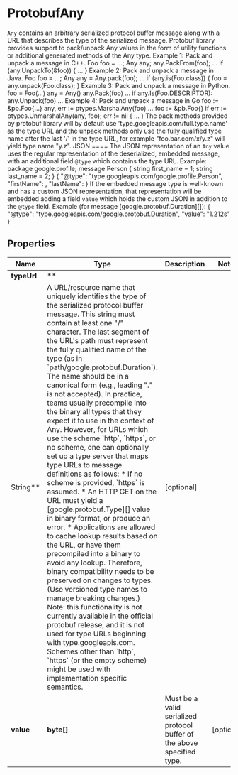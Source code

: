 # ProtobufAny

`Any` contains an arbitrary serialized protocol buffer message along with a URL that describes the type of the serialized message. Protobuf library provides support to pack/unpack
Any values in the form of utility functions or additional generated methods of the Any type. Example 1: Pack and unpack a message in C++. Foo foo = ...; Any any; any.PackFrom(foo);
... if (any.UnpackTo(&foo)) { ... } Example 2: Pack and unpack a message in Java. Foo foo = ...; Any any = Any.pack(foo); ... if (any.is(Foo.class)) { foo = any.unpack(Foo.class);
} Example 3: Pack and unpack a message in Python. foo = Foo(...)     any = Any()     any.Pack(foo)     ... if any.Is(Foo.DESCRIPTOR):       any.Unpack(foo)       ... Example 4:
Pack and unpack a message in Go foo := &pb.Foo{...} any, err := ptypes.MarshalAny(foo)      ... foo := &pb.Foo{} if err := ptypes.UnmarshalAny(any, foo); err != nil { ... } The
pack methods provided by protobuf library will by default use 'type.googleapis.com/full.type.name' as the type URL and the unpack methods only use the fully qualified type name
after the last '/' in the type URL, for example \"foo.bar.com/x/y.z\" will yield type name \"y.z\". JSON ==== The JSON representation of an `Any` value uses the regular
representation of the deserialized, embedded message, with an additional field `@type` which contains the type URL. Example:      package google.profile; message Person { string
first_name = 1; string last_name = 2; } { \"@type\": \"type.googleapis.com/google.profile.Person\", \"firstName\": <string>, \"lastName\": <string>     } If the embedded message
type is well-known and has a custom JSON representation, that representation will be embedded adding a field `value` which holds the custom JSON in addition to the `@type` field.
Example (for message [google.protobuf.Duration][]):      { \"@type\": \"type.googleapis.com/google.protobuf.Duration\", \"value\": \"1.212s\" }

## Properties

Name | Type | Description | Notes
------------ | ------------- | ------------- | -------------
**typeUrl** | **
String** | A URL/resource name that uniquely identifies the type of the serialized protocol buffer message. This string must contain at least one "/" character. The last segment of the URL&#39;s path must represent the fully qualified name of the type (as in &#x60;path/google.protobuf.Duration&#x60;). The name should be in a canonical form (e.g., leading "." is not accepted). In practice, teams usually precompile into the binary all types that they expect it to use in the context of Any. However, for URLs which use the scheme &#x60;http&#x60;, &#x60;https&#x60;, or no scheme, one can optionally set up a type server that maps type URLs to message definitions as follows:  * If no scheme is provided, &#x60;https&#x60; is assumed. * An HTTP GET on the URL must yield a [google.protobuf.Type][]   value in binary format, or produce an error. * Applications are allowed to cache lookup results based on the   URL, or have them precompiled into a binary to avoid any   lookup. Therefore, binary compatibility needs to be preserved   on changes to types. (Use versioned type names to manage   breaking changes.)  Note: this functionality is not currently available in the official protobuf release, and it is not used for type URLs beginning with type.googleapis.com. Schemes other than &#x60;http&#x60;, &#x60;https&#x60; (or the empty scheme) might be used with implementation specific semantics. |  [optional]
**value** | **byte[]** | Must be a valid serialized protocol buffer of the above specified type. |  [optional]



